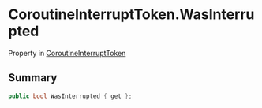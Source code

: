 # CoroutineInterruptToken.WasInterrupted

Property in [CoroutineInterruptToken](/docs/api/csharp/yarn.unity.effects.coroutineinterrupttoken.md)

## Summary



```csharp
public bool WasInterrupted { get };
```

